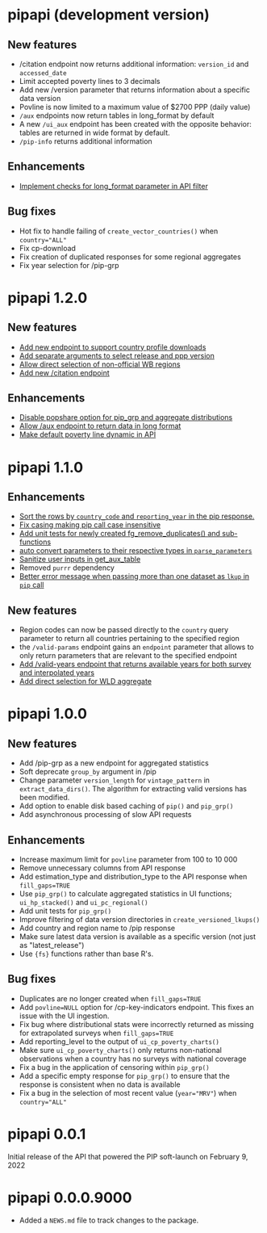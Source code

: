# pipapi (development version)

## New features
- /citation endpoint now returns additional information: `version_id` and `accessed_date`
- Limit accepted poverty lines to 3 decimals
- Add new /version parameter that returns information about a specific data version
- Povline is now limited to a maximum value of $2700 PPP (daily value)
- `/aux` endpoints now return tables in long_format by default
- A new `/ui_aux` endpoint has been created with the opposite behavior: tables are
returned in wide format by default.
- `/pip-info` returns additional information

## Enhancements

- [Implement checks for long_format parameter in API filter](https://github.com/PIP-Technical-Team/pipapi/pull/332)

## Bug fixes
- Hot fix to handle failing of `create_vector_countries()` when `country="ALL"`
- Fix cp-download
- Fix creation of duplicated responses for some regional aggregates
- Fix year selection for /pip-grp

# pipapi 1.2.0

## New features
- [Add new endpoint to support country profile downloads](https://github.com/PIP-Technical-Team/pipapi/pull/283)
- [Add separate arguments to select release and ppp version](https://github.com/PIP-Technical-Team/pipapi/issues/265)
- [Allow direct selection of non-official WB regions](https://github.com/PIP-Technical-Team/pipapi/pull/287)
- [Add new /citation endpoint](https://github.com/PIP-Technical-Team/pipapi/pull/302)
 
## Enhancements
- [Disable popshare option for pip_grp and aggregate distributions](https://github.com/PIP-Technical-Team/pipapi/pull/274)
- [Allow /aux endpoint to return data in long format](https://github.com/PIP-Technical-Team/pipapi/issues/272)
- [Make default poverty line dynamic in API](https://github.com/PIP-Technical-Team/pipapi/pull/310)

# pipapi 1.1.0

## Enhancements
- [Sort the rows by `country_code` and `reporting_year` in the pip response.](https://github.com/PIP-Technical-Team/pipapi/issues/248)
- [Fix casing making pip call case insensitive](https://github.com/PIP-Technical-Team/pipapi/issues/120)
- [Add unit tests for newly created fg_remove_duplicates() and sub-functions](https://github.com/PIP-Technical-Team/pipapi/issues/226)
- [auto convert parameters to their respective types in `parse_parameters`](https://github.com/PIP-Technical-Team/pipapi/issues/241)
- [Sanitize user inputs in get_aux_table](https://github.com/PIP-Technical-Team/pipapi/issues/259)
- Removed `purrr` dependency
- [Better error message when passing more than one dataset as `lkup` in `pip` call](https://github.com/PIP-Technical-Team/pipapi/issues/263)

## New features
- Region codes can now be passed directly to the `country` query parameter to 
return all countries pertaining to the specified region
- the `/valid-params` endpoint gains an `endpoint` parameter that allows to only
return parameters that are relevant to the specified endpoint
- [Add /valid-years endpoint that returns available years for both survey and 
interpolated years](https://github.com/PIP-Technical-Team/pipapi/issues/182)
- [Add direct selection for WLD aggregate](https://github.com/PIP-Technical-Team/pipapi/pull/268)

# pipapi 1.0.0

## New features

- Add /pip-grp as a new endpoint for aggregated statistics
- Soft deprecate `group_by` argument in /pip
- Change parameter `version_length` for `vintage_pattern` in `extract_data_dirs()`. The algorithm for extracting valid versions has been modified. 
- Add option to enable disk based caching of `pip()` and `pip_grp()`
- Add asynchronous processing of slow API requests
 
## Enhancements

- Increase maximum limit for `povline` parameter from 100 to 10 000
- Remove unnecessary columns from API response
- Add estimation_type and distribution_type to the API response when `fill_gaps=TRUE`
- Use `pip_grp()` to calculate aggregated statistics in UI functions; `ui_hp_stacked()` and `ui_pc_regional()`
- Add unit tests for `pip_grp()`
- Improve filtering of data version directories in `create_versioned_lkups()` 
- Add country and region name to /pip response 
- Make sure latest data version is available as a specific version (not just as "latest_release")
- Use `{fs}` functions rather than base R's. 

## Bug fixes

- Duplicates are no longer created when `fill_gaps=TRUE`
- Add `povline=NULL` option for /cp-key-indicators endpoint. This fixes an issue with the UI ingestion.
- Fix bug where distributional stats were incorrectly returned as missing for extrapolated surveys when `fill_gaps=TRUE`
- Add reporting_level to the output of `ui_cp_poverty_charts()`
- Make sure `ui_cp_poverty_charts()` only returns non-national observations when a country has no surveys with national coverage
- Fix a bug in the application of censoring within `pip_grp()`
- Add a specific empty response for `pip_grp()` to ensure that the response is consistent when no data is available
- Fix a bug in the selection of most recent value (`year="MRV"`) when `country="ALL"`

# pipapi 0.0.1

Initial release of the API that powered the PIP soft-launch on February 9, 2022

# pipapi 0.0.0.9000

* Added a `NEWS.md` file to track changes to the package.
